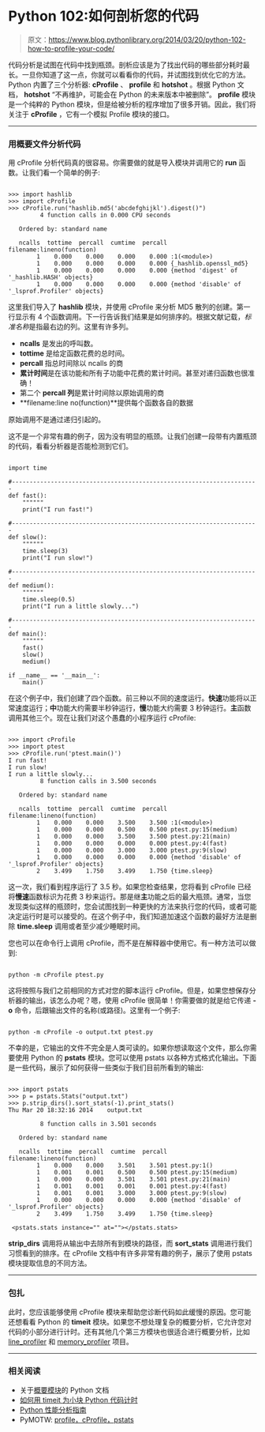 # Python 102:如何剖析您的代码

> 原文：<https://www.blog.pythonlibrary.org/2014/03/20/python-102-how-to-profile-your-code/>

代码分析是试图在代码中找到瓶颈。剖析应该是为了找出代码的哪些部分耗时最长。一旦你知道了这一点，你就可以看看你的代码，并试图找到优化它的方法。Python 内置了三个分析器: **cProfile** 、 **profile** 和 **hotshot** 。根据 Python 文档， **hotshot** “不再维护，可能会在 Python 的未来版本中被删除”。 **profile** 模块是一个纯粹的 Python 模块，但是给被分析的程序增加了很多开销。因此，我们将关注于 **cProfile** ，它有一个模拟 Profile 模块的接口。

* * *

### 用概要文件分析代码

用 cProfile 分析代码真的很容易。你需要做的就是导入模块并调用它的 **run** 函数。让我们看一个简单的例子:

```

>>> import hashlib
>>> import cProfile
>>> cProfile.run("hashlib.md5('abcdefghijkl').digest()")
         4 function calls in 0.000 CPU seconds

   Ordered by: standard name

   ncalls  tottime  percall  cumtime  percall filename:lineno(function)
        1    0.000    0.000    0.000    0.000 :1(<module>)
        1    0.000    0.000    0.000    0.000 {_hashlib.openssl_md5}
        1    0.000    0.000    0.000    0.000 {method 'digest' of '_hashlib.HASH' objects}
        1    0.000    0.000    0.000    0.000 {method 'disable' of '_lsprof.Profiler' objects}
```

这里我们导入了 **hashlib** 模块，并使用 cProfile 来分析 MD5 散列的创建。第一行显示有 4 个函数调用。下一行告诉我们结果是如何排序的。根据文献记载，*标准名称*是指最右边的列。这里有许多列。

*   **ncalls** 是发出的呼叫数。
*   **tottime** 是给定函数花费的总时间。
*   **percall** 指总时间除以 ncalls 的商
*   **累计时间**是在该功能和所有子功能中花费的累计时间。甚至对递归函数也很准确！
*   第二个 **percall 列**是累计时间除以原始调用的商
*   **filename:line no(function)**提供每个函数各自的数据

原始调用不是通过递归引起的。

这不是一个非常有趣的例子，因为没有明显的瓶颈。让我们创建一段带有内置瓶颈的代码，看看分析器是否能检测到它们。

```

import time

#----------------------------------------------------------------------
def fast():
    """"""
    print("I run fast!")

#----------------------------------------------------------------------
def slow():
    """"""
    time.sleep(3)
    print("I run slow!")

#----------------------------------------------------------------------
def medium():
    """"""
    time.sleep(0.5)
    print("I run a little slowly...")

#----------------------------------------------------------------------
def main():
    """"""
    fast()
    slow()
    medium()

if __name__ == '__main__':
    main()

```

在这个例子中，我们创建了四个函数。前三种以不同的速度运行。**快速**功能将以正常速度运行；**中**功能大约需要半秒钟运行，**慢**功能大约需要 3 秒钟运行。**主**函数调用其他三个。现在让我们对这个愚蠢的小程序运行 cProfile:

```

>>> import cProfile
>>> import ptest
>>> cProfile.run('ptest.main()')
I run fast!
I run slow!
I run a little slowly...
         8 function calls in 3.500 seconds

   Ordered by: standard name

   ncalls  tottime  percall  cumtime  percall filename:lineno(function)
        1    0.000    0.000    3.500    3.500 :1(<module>)
        1    0.000    0.000    0.500    0.500 ptest.py:15(medium)
        1    0.000    0.000    3.500    3.500 ptest.py:21(main)
        1    0.000    0.000    0.000    0.000 ptest.py:4(fast)
        1    0.000    0.000    3.000    3.000 ptest.py:9(slow)
        1    0.000    0.000    0.000    0.000 {method 'disable' of '_lsprof.Profiler' objects}
        2    3.499    1.750    3.499    1.750 {time.sleep}
```

这一次，我们看到程序运行了 3.5 秒。如果您检查结果，您将看到 cProfile 已经将**慢速**函数标识为花费 3 秒来运行。那是继**主**功能之后的最大瓶颈。通常，当您发现类似这样的瓶颈时，您会试图找到一种更快的方法来执行您的代码，或者可能决定运行时是可以接受的。在这个例子中，我们知道加速这个函数的最好方法是删除 **time.sleep** 调用或者至少减少睡眠时间。

您也可以在命令行上调用 cProfile，而不是在解释器中使用它。有一种方法可以做到:

```

python -m cProfile ptest.py

```

这将按照与我们之前相同的方式对您的脚本运行 cProfile。但是，如果您想保存分析器的输出，该怎么办呢？嗯，使用 cProfile 很简单！你需要做的就是给它传递 **-o** 命令，后跟输出文件的名称(或路径)。这里有一个例子:

```

python -m cProfile -o output.txt ptest.py

```

不幸的是，它输出的文件不完全是人类可读的。如果你想读取这个文件，那么你需要使用 Python 的 **pstats** 模块。您可以使用 pstats 以各种方式格式化输出。下面是一些代码，展示了如何获得一些类似于我们目前所看到的输出:

```

>>> import pstats
>>> p = pstats.Stats("output.txt")
>>> p.strip_dirs().sort_stats(-1).print_stats()
Thu Mar 20 18:32:16 2014    output.txt

         8 function calls in 3.501 seconds

   Ordered by: standard name

   ncalls  tottime  percall  cumtime  percall filename:lineno(function)
        1    0.000    0.000    3.501    3.501 ptest.py:1()
        1    0.001    0.001    0.500    0.500 ptest.py:15(medium)
        1    0.000    0.000    3.501    3.501 ptest.py:21(main)
        1    0.001    0.001    0.001    0.001 ptest.py:4(fast)
        1    0.001    0.001    3.000    3.000 ptest.py:9(slow)
        1    0.000    0.000    0.000    0.000 {method 'disable' of '_lsprof.Profiler' objects}
        2    3.499    1.750    3.499    1.750 {time.sleep}

 <pstats.stats instance="" at=""></pstats.stats> 
```

**strip_dirs** 调用将从输出中去除所有到模块的路径，而 **sort_stats** 调用进行我们习惯看到的排序。在 cProfile 文档中有许多非常有趣的例子，展示了使用 pstats 模块提取信息的不同方法。

* * *

### 包扎

此时，您应该能够使用 cProfile 模块来帮助您诊断代码如此缓慢的原因。您可能还想看看 Python 的 **timeit** 模块。如果您不想处理复杂的概要分析，它允许您对代码的小部分进行计时。还有其他几个第三方模块也很适合进行概要分析，比如 [line_profiler](https://pythonhosted.org/line_profiler/) 和 [memory_profiler](https://github.com/fabianp/memory_profiler) 项目。

* * *

### 相关阅读

*   关于[概要模块](http://docs.python.org/2/library/profile.html)的 Python 文档
*   [如何用 timeit 为小块 Python 代码计时](https://www.blog.pythonlibrary.org/2014/01/30/how-to-time-small-pieces-of-python-code-with-timeit/)
*   [Python 性能分析指南](http://www.huyng.com/posts/python-performance-analysis/)
*   PyMOTW: [profile，cProfile，pstats](http://pymotw.com/2/profile/)